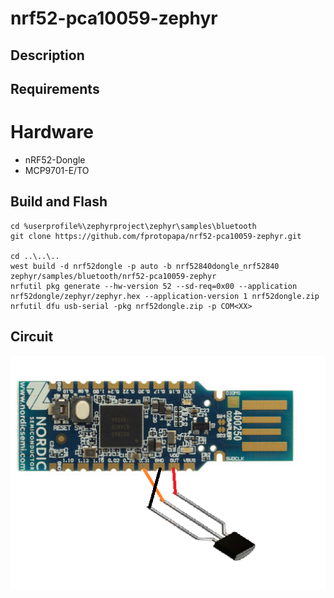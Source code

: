 # nrf52-pca10059-zephyr

## Description

## Requirements

# Hardware

- nRF52-Dongle
- MCP9701-E/TO

## Build and Flash

```
cd %userprofile%\zephyrproject\zephyr\samples\bluetooth
git clone https://github.com/fprotopapa/nrf52-pca10059-zephyr.git

cd ..\..\..
west build -d nrf52dongle -p auto -b nrf52840dongle_nrf52840 zephyr/samples/bluetooth/nrf52-pca10059-zephyr
nrfutil pkg generate --hw-version 52 --sd-req=0x00 --application nrf52dongle/zephyr/zephyr.hex --application-version 1 nrf52dongle.zip
nrfutil dfu usb-serial -pkg nrf52dongle.zip -p COM<XX>
```

## Circuit

![Circuit](img/dongle_circuit.png)
